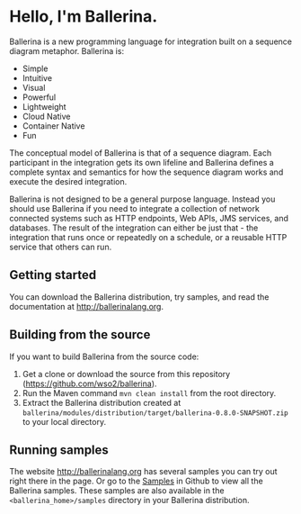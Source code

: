 # Hello, I'm Ballerina.

Ballerina is a new programming language for integration built on a sequence diagram metaphor. Ballerina is:
- Simple
- Intuitive
- Visual
- Powerful
- Lightweight
- Cloud Native
- Container Native
- Fun

The conceptual model of Ballerina is that of a sequence diagram. Each participant in the integration gets its own lifeline and Ballerina defines a complete syntax and semantics for how the sequence diagram works and execute the desired integration.

Ballerina is not designed to be a general purpose language. Instead you should use Ballerina if you need to integrate a collection of network connected systems such as HTTP endpoints, Web APIs, JMS services, and databases. The result of the integration can either be just that - the integration that runs once or repeatedly on a schedule, or a reusable HTTP service that others can run.

## Getting started

You can download the Ballerina distribution, try samples, and read the documentation at http://ballerinalang.org.

## Building from the source

If you want to build Ballerina from the source code:

1. Get a clone or download the source from this repository (https://github.com/wso2/ballerina).
1. Run the Maven command ``mvn clean install`` from the root directory.
1. Extract the Ballerina distribution created at `ballerina/modules/distribution/target/ballerina-0.8.0-SNAPSHOT.zip` to your local directory.

## Running samples

The website http://ballerinalang.org has several samples you can try out right there in the page. Or go to the [Samples](samples/getting_started) in Github to view all the Ballerina samples. These samples are also available in the `<ballerina_home>/samples` directory in your Ballerina distribution. 
